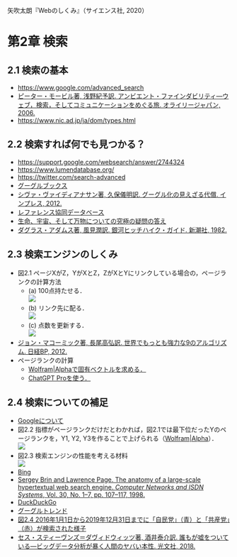 矢吹太朗『Webのしくみ』（サイエンス社, 2020）

# 第2章 検索

## 2.1 検索の基本

- https://www.google.com/advanced_search
- [ピーター・モービル著, 浅野紀予訳. アンビエント・ファインダビリティ&mdash;ウェブ，検索，そしてコミュニケーションをめぐる旅. オライリージャパン, 2006.](https://calil.jp/book/4873112834)
- https://www.nic.ad.jp/ja/dom/types.html

## 2.2 検索すれば何でも見つかる？

- https://support.google.com/websearch/answer/2744324
- https://www.lumendatabase.org/
- https://twitter.com/search-advanced
- [グーグルブックス](https://books.google.co.jp)
- [シヴァ・ヴァイディアナサン著, 久保儀明訳. グーグル化の見えざる代償. インプレス, 2012.](https://calil.jp/book/4844331434)
- [レファレンス協同データベース](https://crd.ndl.go.jp)
- [生命、宇宙、そして万物についての究極の疑問の答え](https://www.google.com/search?q=%E7%94%9F%E5%91%BD%E3%80%81%E5%AE%87%E5%AE%99%E3%80%81%E3%81%9D%E3%81%97%E3%81%A6%E4%B8%87%E7%89%A9%E3%81%AB%E3%81%A4%E3%81%84%E3%81%A6%E3%81%AE%E7%A9%B6%E6%A5%B5%E3%81%AE%E7%96%91%E5%95%8F%E3%81%AE%E7%AD%94%E3%81%88)
- [ダグラス・アダムス著, 風見潤訳. 銀河ヒッチハイク・ガイド. 新潮社, 1982.](https://calil.jp/search?q=%E9%8A%80%E6%B2%B3%E3%83%92%E3%83%83%E3%83%81%E3%83%8F%E3%82%A4%E3%82%AF%E3%83%BB%E3%82%AC%E3%82%A4%E3%83%89)

## 2.3 検索エンジンのしくみ

- 図2.1 ページXがZ，YがXとZ，ZがXとYにリンクしている場合の，ページランクの計算方法
  - (a) 100点持たせる．<br>![](figures/02-1a.svg)
  - (b) リンク先に配る．<br>![](figures/02-1b.svg)
  - (c) 点数を更新する．<br>![](figures/02-1c.svg)
- [ジョン・マコーミック著, 長尾高弘訳. 世界でもっとも強力な9のアルゴリズム. 日経BP, 2012.](https://calil.jp/book/482228493X)
- ページランクの計算
    - [Wolfram|Alphaで固有ベクトルを求める．](https://www.wolframalpha.com/input?i2d=true&i=%7B%7B0%2CDivide%5B1%2C2%5D%2CDivide%5B1%2C2%5D%7D%2C%7B0%2C0%2CDivide%5B1%2C2%5D%7D%2C%7B1%2CDivide%5B1%2C2%5D%2C0%7D%7D&lang=ja)
    - [ChatGPT Proを使う．](https://chat.openai.com/share/150a1ede-3491-4d65-afe4-83ebe6cf8f05)

## 2.4 検索についての補足

- [Googleについて](https://about.google)
- 図2.2 指標がページランクだけだとわかれば，図2.1では最下位だったYのページランクを，Y1, Y2, Y3を作ることで上げられる（[Wolfram|Alpha](https://www.wolframalpha.com/input?i=%7B%7B0%2C1%2F5%2C1%2F2%2C0%2C0%2C0%7D%2C%7B0%2C0%2C1%2F2%2C1%2F3%2C1%2F3%2C1%2F3%7D%2C%7B1%2C1%2F5%2C0%2C0%2C0%2C0%7D%2C%7B0%2C1%2F5%2C0%2C0%2C1%2F3%2C1%2F3%7D%2C%7B0%2C1%2F5%2C0%2C1%2F3%2C0%2C1%2F3%7D%2C%7B0%2C1%2F5%2C0%2C1%2F3%2C1%2F3%2C0%7D%7D&lang=ja)）．<br>![](figures/02-2.svg)
- 図2.3 検索エンジンの性能を考える材料<br>![](figures/02-3.svg)
- [Bing](https://www.bing.com)
- [Sergey Brin and Lawrence Page. The anatomy of a large-scale hypertextual web search engine. <em>Computer Networks and ISDN Systems</em>, Vol. 30, No. 1&ndash;7, pp. 107&ndash;117, 1998.](http://infolab.stanford.edu/~backrub/google.html)
- [DuckDuckGo](https://duckduckgo.com)
- [グーグルトレンド](https://trends.google.co.jp)
- [図2.4 2016年1月1日から2019年12月31日までに「自民党」（青）と「共産党」（赤）が検索された様子](https://trends.google.co.jp/trends/explore?q=%E8%87%AA%E6%B0%91%E5%85%9A,%E5%85%B1%E7%94%A3%E5%85%9A&geo=JP&date=2016-01-01%202019-12-31)
- [セス・スティーヴンズ＝ダヴィドウィッツ著, 酒井泰介訳. 誰もが嘘をついている&mdash;ビッグデータ分析が暴く人間のヤバい本性. 光文社, 2018.](https://calil.jp/book/4334962165)
